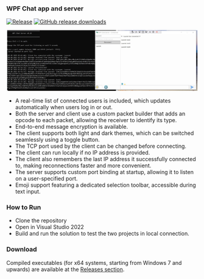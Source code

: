### WPF Chat app and server 

[![Release](https://img.shields.io/badge/release-stable-1B4636)](https://github.com/laurentbarraud/wpf-chat-server/releases)
[![GitHub release downloads](https://img.shields.io/github/downloads/laurentbarraud/wpf-chat-server/v0.10/total?color=88aacc&style=flat)](https://github.com/laurentbarraud/wpf-chat-server/releases/tag/v0.10)

<p align="center">
<img src="https://raw.githubusercontent.com/laurentbarraud/wpf-chat-server/refs/heads/master/WPF-chat-server-main-window-screenshot.jpg" width="500" alt="screenshot of chat server and client" >
</p>

- A real-time list of connected users is included, which updates automatically when users log in or out.
- Both the server and client use a custom packet builder that adds an opcode to each packet, allowing the receiver to identify its type.
- End-to-end message encryption is available. 
- The client supports both light and dark themes, which can be switched seamlessly using a toggle button.
- The TCP port used by the client can be changed before connecting.
- The client can run locally if no IP address is provided.
- The client also remembers the last IP address it successfully connected to, making reconnections faster and more convenient.
- The server supports custom port binding at startup, allowing it to listen on a user-specified port.
- Emoji support featuring a dedicated selection toolbar, accessible during text input.
  
### How to Run

- Clone the repository
- Open in Visual Studio 2022
- Build and run the solution to test the two projects in local connection.

### Download
Compiled executables (for x64 systems, starting from Windows 7 and upwards) are available at the [Releases section](https://github.com/laurentbarraud/wpf-chat-server/releases).
